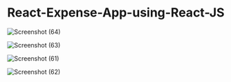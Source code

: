 
# React-Expense-App-using-React-JS
![Screenshot (64)](https://github.com/ChristelPeerisR/React-Expense-App-using-React-JS/assets/83603996/59d9e02d-4a48-48ed-ac13-afed998427b1)

![Screenshot (63)](https://github.com/ChristelPeerisR/React-Expense-App-using-React-JS/assets/83603996/53aea848-076a-409f-9d53-f6f4777d91ba)

![Screenshot (61)](https://github.com/ChristelPeerisR/React-Expense-App-using-React-JS/assets/83603996/1efbe177-920d-43cd-b26d-671bf50a3237)

![Screenshot (62)](https://github.com/ChristelPeerisR/React-Expense-App-using-React-JS/assets/83603996/96496170-47a1-4f39-a7b0-d5c4ebba5959)
